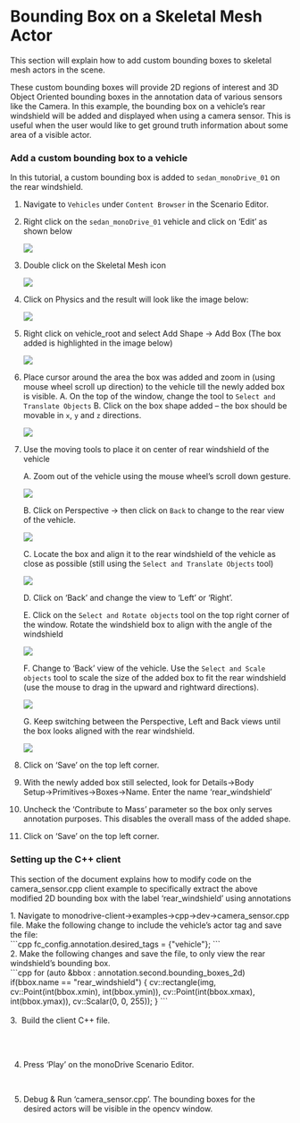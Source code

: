 # Bounding Box on a Skeletal Mesh Actor

This section will explain how to add custom bounding boxes to skeletal mesh actors 
in the scene. 

These custom bounding boxes will provide 2D regions of interest and 3D Object Oriented bounding boxes 
in the annotation data of various sensors like the Camera. 
In this example, the bounding box on a vehicle’s rear windshield will be added and displayed when using a camera sensor.
This is useful when the user would like to get ground truth information about some area of a visible actor. 

### Add a custom bounding box to a vehicle

In this tutorial, a custom bounding box is added to `sedan_monoDrive_01` on the rear windshield. 

1. Navigate to `Vehicles` under `Content Browser` in the Scenario Editor.


2. Right click on the `sedan_monoDrive_01` vehicle and click on ‘Edit’ as shown below
    <p class="img_container">
    <img class="wide_img" src="../img/sklmesh_step2.png"/>
    </p>
    
3. Double click on the Skeletal Mesh icon
    <p class="img_container">
    <img class="wide_img" src="../img/sklmesh_step3.png"/>
    </p>

4. Click on Physics and the result will look like the image below:
    <p class="img_container">
    <img class="wide_img" src="../img/sklmesh_step4.png"/>
    </p>

5. Right click on vehicle_root and select Add Shape &rarr; Add Box 
   (The box added is highlighted in the image below)
    <p class="img_container">
    <img class="wide_img" src="../img/sklmesh_step5.png"/>
    </p>

6. Place cursor around the area the box was added and zoom in (using mouse wheel scroll up direction)
   to the vehicle till the newly added box is visible.
    A.	On the top of the window, change the tool to `Select and Translate Objects`
    B.  Click on the box shape added – the box should be movable in `x`, `y` and `z` directions. 
   <p class="img_container">
   <img class="wide_img" src="../img/sklmesh_step6.png"/>
   </p>

7.	Use the moving tools to place it on center of rear windshield of the vehicle

    A.	Zoom out of the vehicle using the mouse wheel’s scroll down gesture.
        <p class="img_container">
        <img class="wide_img" src="../img/sklmesh_step7a.png"/>
        </p>

    B.	Click on Perspective &rarr; then click on `Back` to change to the rear view of the vehicle. 
        <p class="img_container">
        <img class="wide_img" src="../img/sklmesh_step7b.png"/>
        </p>

    C. Locate the box and align it to the rear windshield of the vehicle as close as possible 
        (still   using the `Select and Translate Objects` tool)
        <p class="img_container">
        <img class="wide_img" src="../img/sklmesh_step7c.png"/>
        </p>

    D.	Click on ‘Back’ and change the view to ‘Left’ or ‘Right’. 

    E.	Click on the `Select and Rotate objects` tool on the top right corner of the window. Rotate the windshield box to align with the angle of the windshield
        <p class="img_container">
        <img class="wide_img" src="../img/sklmesh_step7e.png"/>
        </p>

    F.	Change to ‘Back’ view of the vehicle. Use the `Select and Scale objects` tool to scale the size of the added box to fit the rear windshield (use the mouse to drag in the upward and rightward directions).
        <p class="img_container">
        <img class="wide_img" src="../img/sklmesh_step7f.png"/>
        </p>

    G.	Keep switching between the Perspective, Left and Back views until the box looks aligned with the rear windshield. 
        <p class="img_container">
        <img class="wide_img" src="../img/sklmesh_step7g.png"/>
        </p>

8.	Click on ‘Save’ on the top left corner. 

9.	With the newly added box still selected, look for
Details&rarr;Body Setup&rarr;Primitives&rarr;Boxes&rarr;Name.
Enter the name ‘rear_windshield’

10.	Uncheck the ‘Contribute to Mass’ parameter so the box only   serves annotation purposes. This disables the overall mass of the added shape. 

11.	Click on ‘Save’ on the top left corner. 

### Setting up the C++ client

This section of the document explains how to modify code on the camera_sensor.cpp client example to specifically extract the above modified 2D bounding box with the label ‘rear_windshield’ using annotations

<div style="display: inline-block;">
1. Navigate to monodrive-client&rarr;examples&rarr;cpp&rarr;dev&rarr;camera_sensor.cpp file. 
Make the following change to include the vehicle’s actor tag and save the file:
</div>
```cpp
    fc_config.annotation.desired_tags = {"vehicle"};
```
<div style="display: inline-block;">
2. Make the following changes and save the file, to only view the rear windshield’s bounding box.
</div>
```cpp
    for (auto &bbox : annotation.second.bounding_boxes_2d)
               if(bbox.name == "rear_windshield") {
                cv::rectangle(img, cv::Point(int(bbox.xmin), int(bbox.ymin)),
                              cv::Point(int(bbox.xmax), int(bbox.ymax)),  
                              cv::Scalar(0, 0, 255));
               }
```

<div style="white-space: pre-wrap;">
3. 	Build the client C++ file. 

4.	Press ‘Play’ on the monoDrive Scenario Editor.

5.	Debug & Run ‘camera_sensor.cpp’. The bounding boxes for the desired actors will be visible in the opencv window.
</div>